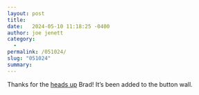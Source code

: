 ```yaml
---
layout: post
title:  
date:   2024-05-10 11:18:25 -0400
author: joe jenett
category:
  -  
permalink: /051024/
slug: "051024"
summary: 
---
```

<p>
	Thanks for the <a title="Mojeek search engine has 88×31 buttons | Indieseek.xyz" href="https://indieseek.xyz/2024/04/24/mojeek-search-engine-has-88x31-buttons/">heads up</a> Brad! It’s been added to the button wall.
</p>
<p>
	<a href="https://brid.gy/publish/mastodon"></a>
</p>
